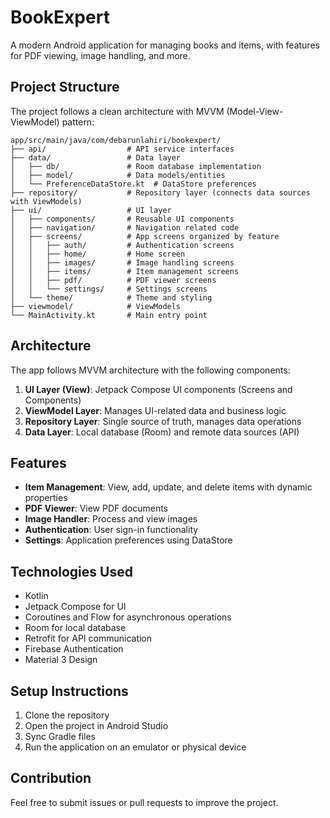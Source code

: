 # BookExpert

A modern Android application for managing books and items, with features for PDF viewing, image handling, and more.

## Project Structure

The project follows a clean architecture with MVVM (Model-View-ViewModel) pattern:

```
app/src/main/java/com/debarunlahiri/bookexpert/
├── api/                  # API service interfaces
├── data/                 # Data layer
│   ├── db/               # Room database implementation
│   ├── model/            # Data models/entities
│   └── PreferenceDataStore.kt  # DataStore preferences
├── repository/           # Repository layer (connects data sources with ViewModels)
├── ui/                   # UI layer
│   ├── components/       # Reusable UI components
│   ├── navigation/       # Navigation related code
│   ├── screens/          # App screens organized by feature
│   │   ├── auth/         # Authentication screens
│   │   ├── home/         # Home screen
│   │   ├── images/       # Image handling screens
│   │   ├── items/        # Item management screens
│   │   ├── pdf/          # PDF viewer screens
│   │   └── settings/     # Settings screens
│   └── theme/            # Theme and styling
├── viewmodel/            # ViewModels
└── MainActivity.kt       # Main entry point
```

## Architecture

The app follows MVVM architecture with the following components:

1. **UI Layer (View)**: Jetpack Compose UI components (Screens and Components)
2. **ViewModel Layer**: Manages UI-related data and business logic
3. **Repository Layer**: Single source of truth, manages data operations
4. **Data Layer**: Local database (Room) and remote data sources (API)

## Features

- **Item Management**: View, add, update, and delete items with dynamic properties
- **PDF Viewer**: View PDF documents
- **Image Handler**: Process and view images
- **Authentication**: User sign-in functionality
- **Settings**: Application preferences using DataStore

## Technologies Used

- Kotlin
- Jetpack Compose for UI
- Coroutines and Flow for asynchronous operations
- Room for local database
- Retrofit for API communication
- Firebase Authentication
- Material 3 Design

## Setup Instructions

1. Clone the repository
2. Open the project in Android Studio
3. Sync Gradle files
4. Run the application on an emulator or physical device

## Contribution

Feel free to submit issues or pull requests to improve the project. 